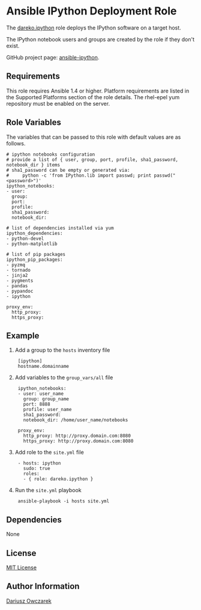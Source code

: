 Ansible IPython Deployment Role
===============================

The [dareko.ipython](https://galaxy.ansibleworks.com/list#/roles/250) role deploys the IPython software on a target host.

The IPython notebook users and groups are created by the role if they don't exist.

GitHub project page: [ansible-ipython](https://github.com/dareko/ansible-ipython).

Requirements
------------

This role requires Ansible 1.4 or higher.
Platform requirements are listed in the Supported Platforms section of the role details.
The rhel-epel yum repository must be enabled on the server.

Role Variables
--------------

The variables that can be passed to this role with default values are as follows.

    # ipython notebooks configuration
    # provide a list of { user, group, port, profile, sha1_password, notebook_dir } items
    # sha1_password can be empty or generated via:
    #     python -c 'from IPython.lib import passwd; print passwd("<password>")'
    ipython_notebooks:
    - user:
      group:
      port:
      profile:
      sha1_password:
      notebook_dir:
    
    # list of dependencies installed via yum
    ipython_dependencies:
    - python-devel
    - python-matplotlib
    
    # list of pip packages
    ipython_pip_packages:
    - pyzmq
    - tornado
    - jinja2
    - pygments
    - pandas
    - pypandoc
    - ipython
    
    proxy_env:
      http_proxy:
      https_proxy:

Example
-------

1. Add a group to the `hosts` inventory file

        [ipython]
        hostname.domainname

2. Add variables to the `group_vars/all` file

        ipython_notebooks:
        - user: user_name
          group: group_name
          port: 8888
          profile: user_name
          sha1_password:
          notebook_dir: /home/user_name/notebooks
        
        proxy_env:
          http_proxy: http://proxy.domain.com:8080
          https_proxy: http://proxy.domain.com:8080

3. Add role to the `site.yml` file

        - hosts: ipython
          sudo: true
          roles:
          - { role: dareko.ipython }

4. Run the `site.yml` playbook

        ansible-playbook -i hosts site.yml

Dependencies
------------

None

License
-------

[MIT License](http://choosealicense.com/licenses/mit/)

Author Information
------------------

[Dariusz Owczarek](https://galaxy.ansibleworks.com/list#/users/1102)
